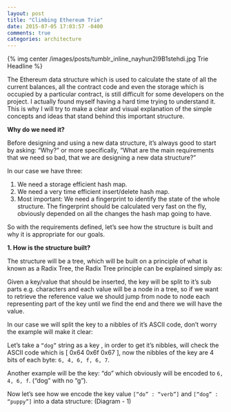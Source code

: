 ```yaml
---
layout: post
title: "Climbing Ethereum Trie"
date: 2015-07-05 17:03:57 -0400
comments: true
categories: architecture
---
```

{% img center /images/posts/tumblr_inline_nayhun2I9B1stehdi.jpg Trie Headline %}


The Ethereum data structure which is used to calculate the state of all the current balances, all the contract code and even the storage which is occupied by a particular contract, is still difficult for some developers on the project. I actually found myself having a hard time trying to understand it. This is why I will try to make a clear and visual explanation of the simple concepts and ideas that stand behind this important structure. 

**Why do we need it?**

Before designing and using a new data structure, it’s always good to start by asking: “Why?” or more specifically, “What are the main requirements that we need so bad, that we are designing a new data structure?”

In our case we have three:

1. We need a storage efficient hash map.
2. We need a very time efficient insert/delete hash map.
3. Most important: We need a fingerprint to identify the state of the whole structure. The fingerprint should be calculated very fast on the fly, obviously depended on all the changes the hash map going to have.

So with the requirements defined, let’s see how the structure is built and why it is appropriate for our goals.

**1. How is the structure built?**

The structure will be a tree, which will be built on a principle of what is known as a Radix Tree, the Radix Tree principle can be explained simply as:

Given a key/value that should be inserted, the key will be split to it’s sub parts e.g. characters and each value will be a node in a tree, so if we want to retrieve the reference value we should jump from node to node each representing part of the key until we find the end and there we will have the value.

In our case we will split the key to a nibbles of it’s ASCII code, don’t worry the example will make it clear:

Let’s take a `“dog”` string as a key , in order to get it’s nibbles, will check the ASCII code which is [ 0x64 0x6f 0x67 ], now the nibbles of the key are 4 bits of each byte: `6, 4, 6, f, 6, 7`.

Another example will be the key: “do” which obviously will be encoded to `6, 4, 6, f`. (“dog” with no “g”).

Now let’s see how we encode the key value `[“do” : “verb”]` and `[“dog” : “puppy”]` into a data structure: (Diagram - 1)

